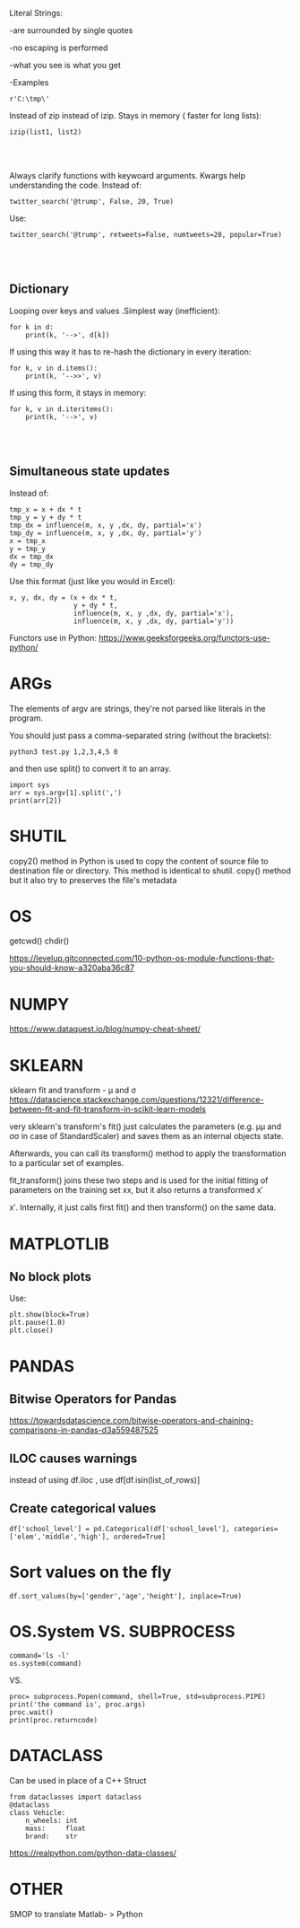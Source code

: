Literal Strings: 

-are surrounded by single quotes

-no escaping is performed

-what you see is what you get

-Examples

```
r'C:\tmp\'
```



Instead of zip instead of izip. Stays in memory ( faster for long lists):
```
izip(list1, list2)
```
<br /><br />


Always clarify functions with keywoard arguments. Kwargs help understanding the code. Instead of:
```
twitter_search('@trump', False, 20, True)
```
Use:
```
twitter_search('@trump', retweets=False, numtweets=20, popular=True)
```
<br /><br />


## Dictionary
Looping over keys and values .Simplest way (inefficient):
```
for k in d:
    print(k, '-->', d[k])
```
If using this way it has to re-hash the dictionary in every iteration:
```
for k, v in d.items():
    print(k, '-->>', v)
```
If  using this form, it stays in memory:
```
for k, v in d.iteritems():
    print(k, '-->', v)
```
<br /><br />


## Simultaneous state updates
Instead of:
```
tmp_x = x + dx * t
tmp_y = y + dy * t
tmp_dx = influence(m, x, y ,dx, dy, partial='x')
tmp_dy = influence(m, x, y ,dx, dy, partial='y')
x = tmp_x
y = tmp_y
dx = tmp_dx
dy = tmp_dy
```
Use this format (just like you would in Excel):
```
x, y, dx, dy = (x + dx * t,
                y + dy * t,
                influence(m, x, y ,dx, dy, partial='x'),
                influence(m, x, y ,dx, dy, partial='y'))
```


Functors use in Python:
https://www.geeksforgeeks.org/functors-use-python/


# ARGs
The elements of argv are strings, they're not parsed like literals in the program.

You should just pass a comma-separated string (without the brackets):
```
python3 test.py 1,2,3,4,5 0
```
and then use split() to convert it to an array.
```
import sys
arr = sys.argv[1].split(',')
print(arr[2])
```

# SHUTIL
copy2() method in Python is used to copy the content of source file to destination file or directory. This method is identical to shutil. copy() method but it also try to preserves the file's metadata

# OS
getcwd()
chdir()

https://levelup.gitconnected.com/10-python-os-module-functions-that-you-should-know-a320aba36c87



# NUMPY
https://www.dataquest.io/blog/numpy-cheat-sheet/

# SKLEARN
sklearn fit and transform - μ and σ
https://datascience.stackexchange.com/questions/12321/difference-between-fit-and-fit-transform-in-scikit-learn-models 

very sklearn's transform's fit() just calculates the parameters (e.g. μμ and σσ in case of StandardScaler) and saves them as an internal objects state.

Afterwards, you can call its transform() method to apply the transformation to a particular set of examples.

fit_transform() joins these two steps and is used for the initial fitting of parameters on the training set xx, but it also returns a transformed x′

x′. Internally, it just calls first fit() and then transform() on the same data.

# MATPLOTLIB
## No block plots
Use:
```
plt.show(block=True)
plt.pause(1.0)
plt.close()
```

# PANDAS
## Bitwise Operators for Pandas
https://towardsdatascience.com/bitwise-operators-and-chaining-comparisons-in-pandas-d3a559487525
## ILOC causes warnings
instead of using df.iloc , use df[df.isin(list_of_rows)]
## Create categorical values
```
df['school_level'] = pd.Categorical(df['school_level'], categories=['elem','middle','high'], ordered=True]
```
# Sort values on the fly
```
df.sort_values(by=['gender','age','height'], inplace=True)
```

# OS.System VS. SUBPROCESS
```
command='ls -l'
os.system(command)
```
VS.
```
proc= subprocess.Popen(command, shell=True, std=subprocess.PIPE)
print('the command is', proc.args)
proc.wait()
print(proc.returncode)
```

# DATACLASS
Can be used in place of a C++ Struct
```
from dataclasses import dataclass
@dataclass
class Vehicle:
    n_wheels: int
    mass:     float
    brand:    str
```
https://realpython.com/python-data-classes/



# OTHER

SMOP to translate Matlab- > Python

